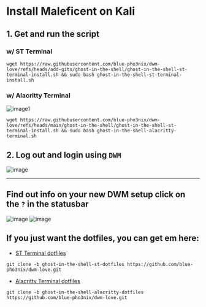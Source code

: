 

# Install Maleficent on Kali


## 1. Get and run the script

### w/ ST Terminal


```
wget https://raw.githubusercontent.com/blue-pho3nix/dwm-love/refs/heads/add-gits/ghost-in-the-shell/ghost-in-the-shell-st-terminal-install.sh && sudo bash ghost-in-the-shell-st-terminal-install.sh
```

### w/ Alacritty Terminal

![image1](https://github.com/user-attachments/assets/8e39aaab-5791-464c-9d0e-ce077f85605d)

```
wget https://raw.githubusercontent.com/blue-pho3nix/dwm-love/refs/heads/main/ghost-in-the-shell/ghost-in-the-shell-st-terminal-install.sh && sudo bash ghost-in-the-shell-alacritty-terminal.sh
```

## 2. Log out and login using `DWM`

![image](https://github.com/user-attachments/assets/962e46d6-903b-499b-a6b9-9ae2094cf3a4)

--- 

## Find out info on your new DWM setup click on the `?` in the statusbar

![image](https://github.com/user-attachments/assets/35a1a856-4789-4bf9-8c2c-8700093652b9)
![image](https://github.com/user-attachments/assets/f32bb50f-72d9-4749-b3c5-def740e9582c)

## If you just want the dotfiles, you can get em here:
- [ST Terminal dotfiles](https://github.com/blue-pho3nix/dwm-love/tree/ghost-in-the-shell-st-dotfiles)

```
git clone -b ghost-in-the-shell-st-dotfiles https://github.com/blue-pho3nix/dwm-love.git
```

- [Alacritty Terminal dotfiles](https://github.com/blue-pho3nix/dwm-love/tree/ghost-in-the-shell-alacritty-dotfiles)

```
git clone -b ghost-in-the-shell-alacritty-dotfiles https://github.com/blue-pho3nix/dwm-love.git
```

